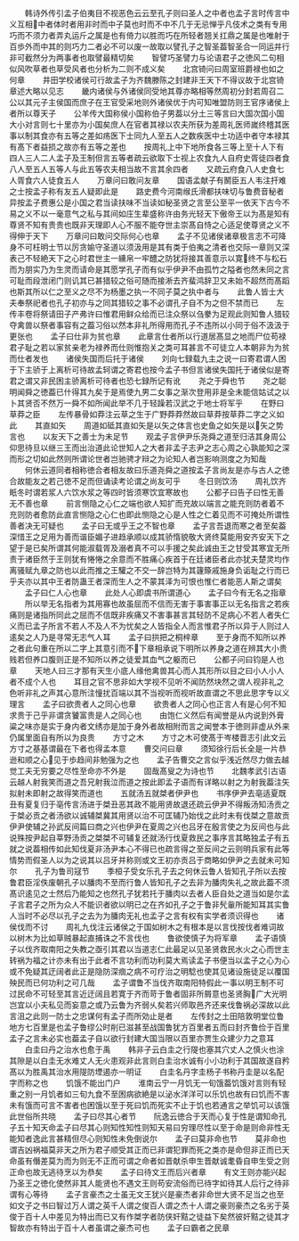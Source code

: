 <!-- { "loadSidebar": true } -->
　　韩诗外传引孟子伯夷目不视恶色云云至孔子则曰圣人之中者也孟子言时传言中义互相中者体时者用非时而中子莫也时而不中不几于无忌惮乎凡伎术之类有专用巧而不须力者弄丸运斤之属是也有倚力以胜而巧在所轻者翘关扛鼎之属是也唯射于百歩外而中其的则巧力二者必不可以废一故取以譬孔子之智圣葢智圣合一同运并行非可截然分为两事者也取譬最精切矣
　　智譬巧圣譬力与论语君子之徳风二句相似风吹草者也草受风者也分析为二则不成义矣
　　北宫锜问曰周室班爵禄也如之何章
　　井田学校诸侯可行故孟子为齐魏滕陈之封建非王天下不得议故于北宫锜章述大略以见志
　　畿内诸侯与外诸侯同受地其尊亦略相等然周初分封若周召二公以其元子主侯国而庶子在王官受采地则外诸侯优于内可知唯盟防则王官序诸侯上者所以尊天子
　　公羊传大国称侯小国称伯子男葢以分土三等言曰大国次国小国大小对言则七十里亦为小国矣庶人在官者其禄以农夫所获为差周礼医师嵗终稽其医事以制其食亦有五等之差如疡医下士同九人至五人之数疾医中士功适中者守本禄其有髙下者益损之故亦有五等之差也
　　按周礼上中下地所食各三等上至十人下有四人三人二人孟子及王制但言五等者疏云欲取下士视上农食九人自府史胥徒四者食八人至五人五等人与此五等农夫相当故不言其余四者
　　又疏云府食八人史食七人胥食六人徒食五人
　　万章问曰敢问友章
　　国语孟献子有鬭臣五人韦注扞难之士按孟子称有友五人疑即此是
　　路史费今河南缑氏滑都扶味切与鲁费音秘者异按孟子费惠公是小国之君当读扶味不当读如秘圣贤之言至公至平一依天下古今不易之义不以一毫意气之私与其间如庄生辈盛称许由务光轻天下傲帝王以为髙是知有尊贤不知有贵贵也既非天理即人心不服不能夺世主崇髙自恃之心适足使尊贤之义不得伸于天下
　　万章问曰敢问交际何心也章
　　孟子不见诸侯诸章极言志不可降身不可枉明士节以厉贪媮守圣道以须汲用是其有类于伯夷之清者也交际一章则又深表己不轻絶天下之心时君世主一纁帛一牢醴之防犹将接其善意示以寛终不与松石而为朋实乃为生灵而请命是其愿学孔子而有似乎伊尹不由孤竹之隘者也然未同之言可耻而段泄闭门则讥其已甚猎较之俗可随而接淅去齐蜚鸿辞卫又未始不超然而髙蹈也斯其所以仁之至义之尽不为杨墨之执一不同子莫之执中者与
　　此鲁人皆士大夫奉祭祀者也孔子初亦与之同其猎较之事不必谓孔子自不为之但不禁而已
　　左传丰卷将祭请田子产弗许曰惟君用鲜众给而已注众祭以刍豢为足观此则知鲁人猎较夺禽兽以祭者事容有之葢习俗以然本非礼所得用而孔子不违所以小同于俗不汲汲于更张也
　　孟子曰仕非为贫也章
　　此章言仕者所以行道居髙显之地而尸位苟禄君子耻之若以家贫亲老为禄养而仕则惟抱关之类可耳甚言不可徒立人本朝非为为贫而仕者发也
　　诸侯失国而后托于诸侯
　　刘向七録载九主之说一曰寄君谓人困于下主骄于上离析可待故孟轲谓之寄君也按今孟子书但言诸侯失国托于诸侯似是寄君之谓又非民困主骄离析可待者也恐七録所记有讹
　　尧之于舜也节
　　尧之聪明闻舜之徳葢已什得其九矣于是焉使九男二女事之渐次登用非是全未能信姑试之以卜其贤否不然万一舜不如所闻此举不几于轻躁若汉武之于地士将军乎
　　在野曰草莽之臣
　　左传暴骨如莽注云草之生于广野莽莽然故曰草莽按草莽二字之义如此
　　其直如矢
　　周道如砥其直如矢是以矢之体言也史鱼之如矢是以矢之势言也
　　以友天下之善士为未足节
　　观孟子言伊尹乐尧舜之道至归洁其身周公仰思待旦以继三王而出治道此论世知人之大者非孟子志尹之志心周之心孰能知之深而形之切如此然则所谓论世者岂驰骋才辩之为论知人者岂影响测度之为知哉
　　何休云道同者相称徳合者相友故曰乐道尧舜之道按孟子言尚友是亦与古人之徳合故能友之若己徳不足而但诵读考论谓之尚友可乎
　　冬日则饮汤
　　周礼饮齐眂冬时谓若浆人六饮水浆之等四时皆须寒饮宜寒故也
　　公都子曰告子曰性无善无不善也章
　　前言恻隐之心仁之端也欲人知扩而充故以端言之能充则防者着不充则防者愈防此直言恻隐之心仁也即此恻隐之心是人性之仁着见而不可掩处所谓性善者决无可疑也
　　孟子曰无或乎王之不智也章
　　孟子言吾退而寒之者至矣葢深惜王之足用为善而谐臣媚子进趋承顺以成其骄惰貌敬大贤终莫能用安齐安天下之望于是已矣所谓其何能淑载胥及溺者真不可以手援之矣此诚由王之甘受其寒宜无所责于诸臣然于王则犹有惓惓之余意而不胜痛心疾首于在廷诸臣者此亦犹夫楚灵均作离骚赋九章之防也以此而推之王驩之不交一辞岂特为其籧篨戚施身负诟耻之行而已乎夫亦以其中王者防蛊王者深而生人之不蒙其泽为可恨也惟仁者能恶人斯之谓矣
　　孟子曰仁人心也章
　　此处人心即虞书所谓道心
　　孟子曰今有无名之指章
　　所以举无名指者为其用寡也故虽屈而不信而无害于事害事正以无名指言之若疾痛则是诸指所同此之屈而不信既非疾痛又不害事甚言其轻防不足病心不若人者失仁义而已孟子所言不若人不及人不为忧矣之人皆指全人而言惟君子所以异于人则过人逺矣之人乃是寻常无志气人耳
　　孟子曰拱把之桐梓章
　　至于身而不知所以养之者此句重在所以二字上其意引而不下章相承说下明所以养身之道在辨其大小贵贱若但养口腹则正是不知所以养之徒爱其血气之躯而已
　　公都子问曰钧是人也章
　　天地人曰三才那有天生小底人缘他禽兽其心而人其形所以目之曰小人小人者不成个人也
　　耳目之官不思非如大学视不见听不闻防然块然之谓人视非礼之色听非礼之声其心意所注憧扰百端以其不当视听而视听故直谓之不思此思字专以义理言
　　孟子曰欲贵者人之同心也章
　　欲贵者人之同心也正言人有是心何不知求贵于己乎非谓贪饕富贵是人之同心也
　　由饱仁义然后有闻誉是从内说到外膏粱之味亦是实于身内者文绣亦是加于身外者故相附而言之闻誉本于徳则非虚从外来仍属里面自有所以为良贵
　　方寸之木
　　方寸之木可使髙于岑楼晋志引此文云方寸之基基谓最在下者也得孟本意
　　曹交问曰章
　　须知徐行后长全是一片恭逊和顺之心见于歩趋间非勉强为之也
　　孟子告曹交之言似乎浅近然尽力做去越觉工夫无穷要之尽性至命亦不外是
　　固哉髙叟之为诗也节
　　北魏孝武引古语云越人射我笑而道之吾兄射我泣而道之按此即孟子语而有详略以射之为射我葢注矢拟射未即射之故得笑而道也
　　五就汤五就桀者伊尹也
　　书序伊尹去亳适夏既丑有夏复归于亳传言汤进于桀丑恶其政不能用贤故退还疏云伊尹不得叛汤知汤贡之于桀必贡之者汤欲以诚辅桀冀其用贤以治不可匡辅乃始伐之此时未有伐桀之意故贡伊尹使辅之孙武反间篇曰商之兴也伊尹在夏周之兴也吕牙在殷言使之为反间也与此说殊按尹起自莘野汤贡之桀桀不可辅复还就汤行伐夏救民之事序言其略独孟子有五就之说葢相传如此知伐夏非汤尹本心不得已也疏言得之至反间之云则明兵家有此等情势而假圣人以为之说其以吕牙并称则或文王初亦贡吕于商略如伊尹之去就未可知尔
　　孔子为鲁司冦节
　　季桓子受女乐孔子去之何休云鲁人皆知孔子所以去按鲁君臣淫佚废朝孔子以膰肉不至而行鲁人皆知孔子之去非为膰肉失礼之故此葢不须髙识逺见之士然后乃能知之也然孔子犹若托于膰肉以去者人臣自处之道当如是尔孟子言君子之所为众人不能识者欲以明已之在齐如孔子之于鲁非髠軰所能知耳其实鲁人当时不必尽以孔子之去为为膰肉无礼也孟子之言有权有实学者须识得也
　　诸侯伐而不讨
　　周礼九伐注云诸侯之于国如树木之有根本是以言伐按伐者难词故以树木为比如草贼暴起直捕诛之不言伐也
　　鲁欲使慎子为将军章
　　孟子语慎子以伐齐取南阳之失教之亟引其君以当道志仁此最足以见圣贤救民水火之心而世主转祸为福之计亦未有出于此者不言功利而功利莫大焉读孟子书便当以孟子之心为心或不免疑其迂阔者此正是隐防深痼之病不可疗治之明騐也使其见诸设施徒足以覆国殃民而已何功利之可几哉
　　孟子谓鲁不当伐齐取南阳特假此一事以明王制不可过民命不可轻至其言近迂阔且若寛于齐而苛于鲁者固非所屑意也圣贤胸广大光明岂宜以小夫私见而妄意之或乃云鲁为齐弱乆矣若兴师取邑齐还来伐鲁祸必深故以此言沮之此则一防士之忠谋何有孟子而所効止是者
　　左传封之土田陪敦明堂位鲁地方七百里是也孟子鲁缪公时削已滋甚至战国鲁犹方百里者五而曰封齐鲁俭于百里孟子之言未必实也葢孟子自以欲行封建大国当限以百里亦贾生众建少力之意耳
　　白圭曰丹之治水也愈于禹
　　韩非子云白圭之行隄也塞其穴丈人之慎火也涂其隙是以白圭无水难丈人无火患观非此言则白圭治水诚有小小功利于其国故遂自矜髙以为胜禹其治水用隄防堙遏亦一明证
　　白圭名丹字圭杨子书称丹圭是以名配字而称之也
　　饥饿不能出门户
　　淮南云宁一月饥无一旬饿葢饥饿对言则有轻重之别一月饥者如三旬九食不至困病欲絶是以泌水洋洋可以乐饥也故有曰饥而不害未有饿而可言不害者也困饿以至于死曰饥而死实不止于饥也若通言之举饥可以该饿此世俗所共晓
　　孟子曰尽其心者节
　　阮逸云徳合于天而心复于性是谓知命孔子五十知天命孟子曰尽其心则知性知性则知天易曰穷理尽性以至于命是则命非性无能知者逸此言甚精但尽心则知性未免倒说尔
　　孟子曰莫非命也节
　　莫非命也谓吉凶祸福莫非天之所为君子顺受其正而已非谓犯罪而死之类亦是命但非正而已天命虽有僭差莫为而为则无不正而可谓之命者如晋献杀申生晋献诚耄昏自申生受之则正命也故无逃待烹以为恭矣
　　孟子曰待文王而后兴者章
　　有文王则亦能兴起乃圣王之徳化使然非其人能贤也不遇文王则苟安流俗而已待字如待其人后行之待非谓有心等待
　　孟子言豪杰之士虽无文王犹兴是豪杰者非命世大贤不足当之也至如文子之书曰智过万人谓之英千人谓之俊百人谓之杰十人谓之豪则豪杰之名劣于英俊于百十人中差见为特出而已又有作桀字者防侠奸黠之徒益下矣然彼奸黠之徒其才智故亦有特出于百十人者虽谓之豪杰可也
　　孟子曰霸者之民章
